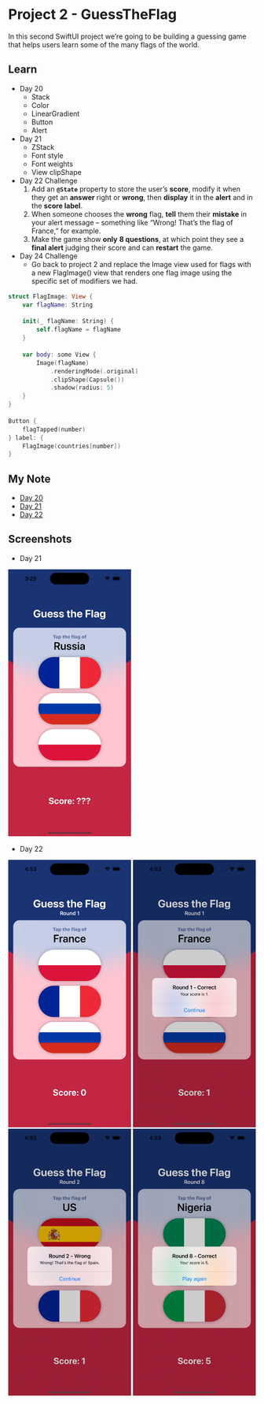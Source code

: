 # **Project 2 - GuessTheFlag**

In this second SwiftUI project we’re going to be building a guessing game that helps users learn some of the many flags of the world.

## **Learn**

- Day 20
    - Stack
    - Color
    - LinearGradient
    - Button
    - Alert
- Day 21
    - ZStack
    - Font style
    - Font weights
    - View clipShape
- Day 22 Challenge
    1. Add an **`@State`** property to store the user’s **score**, modify it when they get an **answer** right or **wrong**, then **display** it in the **alert** and in the **score label**.
    2. When someone chooses the **wrong** flag, **tell** them their **mistake** in your alert message – something like “Wrong! That’s the flag of France,” for example.
    3. Make the game show **only** **8 questions**, at which point they see a **final alert** judging their score and can **restart** the game.
- Day 24 Challenge
    - Go back to project 2 and replace the Image view used for flags with a new FlagImage() view that renders one flag image using the specific set of modifiers we had.
```swift
struct FlagImage: View {
    var flagName: String

    init(_ flagName: String) {
        self.flagName = flagName
    }

    var body: some View {
        Image(flagName)
            .renderingMode(.original)
            .clipShape(Capsule())
            .shadow(radius: 5)
    }
}

Button {
    flagTapped(number)
} label: {
    FlagImage(countries[number])
}
```


## **My Note**

- [Day 20](https://hsiangdev.notion.site/Day-20-Project-2-part-1-100DaysOfSwiftUI-46b35e0d906c4346a55b400ac98ac650?pvs=4)
- [Day 21](https://hsiangdev.notion.site/Day-21-Project-2-part-2-100DaysOfSwiftUI-4eaeee1d01254f54b5dc3312299a57ad?pvs=4)
- [Day 22](https://hsiangdev.notion.site/Day-22-Project-2-part-3-100DaysOfSwiftUI-8c5e0e5df37645b5aa9af1cf43d8b8a8?pvs=4)

## Screenshots

- Day 21
<div>
  <img src="Screenshots/day21-screenshot.png" width="250">
</div>

- Day 22

<div>
  <img src="Screenshots/day22-challenge_1.png" width="250">
  <img src="Screenshots/day22-challenge_2.png" width="250">
  <img src="Screenshots/day22-challenge_3.png" width="250">
  <img src="Screenshots/day22-challenge_4.png" width="250">
</div>

